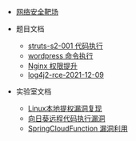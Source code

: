 <!-- docs/_sidebar.md -->
- [网络安全靶场](信息安全/网络安全靶场/README.md)



- 题目文档
  - [struts-s2-001 代码执行]()
  - [wordpress 命令执行]()
  - [Nginx 权限提升]()
  - [log4j2-rce-2021-12-09]()

- 实验室文档
  -  [Linux本地提权漏洞复现](信息安全/网络安全靶场/实验室靶场/Linux本地提权漏洞.md)
  -  [向日葵远程代码执行漏洞](信息安全/网络安全靶场/实验室靶场/向日葵远程代码执行漏洞.md)
  - [SpringCloudFunction 漏洞利用](信息安全/网络安全靶场/实验室靶场/SpringCloudFunction漏洞利用.md)

  


